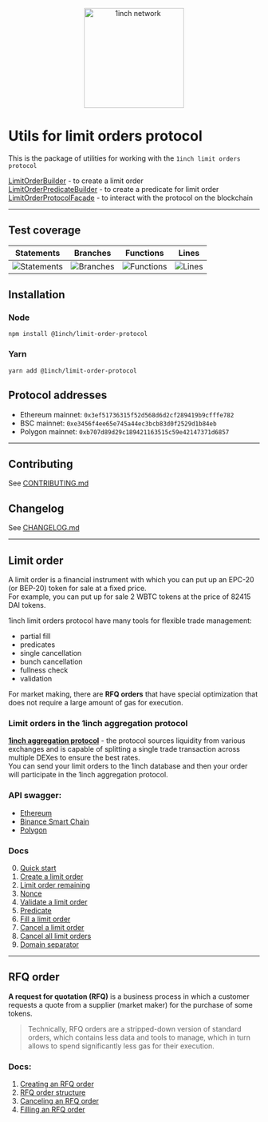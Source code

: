 <p align="center">
  <img src="https://app.1inch.io/assets/images/logo.svg" width="200" alt="1inch network" />
</p>

# Utils for limit orders protocol

This is the package of utilities for working with the `1inch limit orders protocol`

[LimitOrderBuilder](https://github.com/1inch/limit-order-protocol-utils/blob/master/src/limit-order.builder.ts) - to create a limit order  
[LimitOrderPredicateBuilder](https://github.com/1inch/limit-order-protocol-utils/blob/master/src/limit-order-predicate.builder.ts) - to create a predicate for limit order  
[LimitOrderProtocolFacade](https://github.com/1inch/limit-order-protocol-utils/blob/master/src/limit-order-protocol.facade.ts) - to interact with the protocol on the blockchain

---

## Test coverage

| Statements                                                                    | Branches                                                                    | Functions                                                                  | Lines                                                                    |
| ----------------------------------------------------------------------------- | --------------------------------------------------------------------------- | -------------------------------------------------------------------------- | ------------------------------------------------------------------------ |
| ![Statements](https://img.shields.io/badge/Coverage-97.64%25-brightgreen.svg) | ![Branches](https://img.shields.io/badge/Coverage-92.86%25-brightgreen.svg) | ![Functions](https://img.shields.io/badge/Coverage-100%25-brightgreen.svg) | ![Lines](https://img.shields.io/badge/Coverage-97.64%25-brightgreen.svg) |

## Installation

### Node

```
npm install @1inch/limit-order-protocol
```

### Yarn

```
yarn add @1inch/limit-order-protocol
```

## Protocol addresses

-   Ethereum mainnet: `0x3ef51736315f52d568d6d2cf289419b9cfffe782`
-   BSC mainnet: `0xe3456f4ee65e745a44ec3bcb83d0f2529d1b84eb`
-   Polygon mainnet: `0xb707d89d29c189421163515c59e42147371d6857`

---

## Contributing

See [CONTRIBUTING.md](https://github.com/1inch/limit-order-protocol-utils/blob/master/CONTRIBUTING.md)

## Changelog

See [CHANGELOG.md](https://github.com/1inch/limit-order-protocol-utils/blob/master/CHANGELOG.md)

---

## Limit order

A limit order is a financial instrument with which you can put up an EPC-20 (or BEP-20) token for sale at a fixed price.  
For example, you can put up for sale 2 WBTC tokens at the price of 82415 DAI tokens.

1inch limit orders protocol have many tools for flexible trade management:

-   partial fill
-   predicates
-   single cancellation
-   bunch cancellation
-   fullness check
-   validation

For market making, there are **RFQ orders** that have special optimization that does not require a large amount of gas for execution.

### Limit orders in the 1inch aggregation protocol

[**1inch aggregation protocol**](https://1inch.io/aggregation-protocol/) - the protocol sources liquidity from various exchanges and is capable of splitting a single trade transaction across multiple DEXes to ensure the best rates.  
You can send your limit orders to the 1inch database and then your order will participate in the 1inch aggregation protocol.

### API swagger:

-   [Ethereum](https://limit-orders.1inch.exchange/swagger/ethereum/)
-   [Binance Smart Chain](https://limit-orders.1inch.exchange/swagger/binance/)
-   [Polygon](https://limit-orders.1inch.exchange/swagger/polygon/)

### Docs

0. [Quick start](./docs/quick-start.md)
1. [Create a limit order](./docs/create-limit-order.md)
2. [Limit order remaining](./docs/remaining.md)
3. [Nonce](./docs/nonce.md)
4. [Validate a limit order](./docs/validate-limit-order.md)
5. [Predicate](./docs/predicate.md)
6. [Fill a limit order](./docs/fill-limit-order.md)
7. [Cancel a limit order](./docs/cancel-limit-order.md)
8. [Cancel all limit orders](./docs/cancel-all-limit-orders.md)
9. [Domain separator](./docs/domain-separator.md)

---

## RFQ order

**A request for quotation (RFQ)** is a business process in which a customer requests a quote from a supplier (market maker) for the purchase of some tokens.

> Technically, RFQ orders are a stripped-down version of standard orders, which contains less data and tools to manage, which in turn allows to spend significantly less gas for their execution.

### Docs:

1. [Creating an RFQ order](./docs/create-limit-order-rfq.md)
2. [RFQ order structure](./docs/limit-order-rfq-structure.md)
3. [Canceling an RFQ order](./docs/cancel-limit-order-rfq.md)
4. [Filling an RFQ order](./docs/fill-limit-order-rfq.md)
